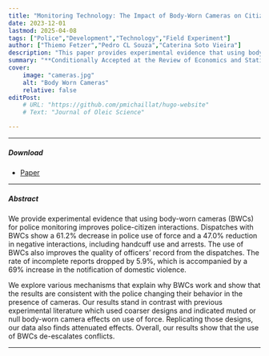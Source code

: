 ```yaml
---
title: "Monitoring Technology: The Impact of Body-Worn Cameras on Citizen-Police Interactions" 
date: 2023-12-01
lastmod: 2025-04-08
tags: ["Police","Development","Technology","Field Experiment"]
author: ["Thiemo Fetzer","Pedro CL Souza","Caterina Soto Vieira"]
description: "This paper provides experimental evidence that using body-worn cameras (BWCs) for police monitoring improves police-citizen interactions." 
summary: "**Conditionally Accepted at the Review of Economics and Statistics**. This paper provides experimental evidence that using body-worn cameras (BWCs) for police monitoring improves police-citizen interactions. We compare our results to the previous literatures by replicating their empirical strategy in our setting, finding attenuated effects." 
cover:
    image: "cameras.jpg"
    alt: "Body Worn Cameras"
    relative: false
editPost:
    # URL: "https://github.com/pmichaillat/hugo-website"
    # Text: "Journal of Oleic Science"

---
```


---

##### Download

+ [Paper](bwc.pdf)
<!-- + [Online appendix](appendix1.pdf)
+ [Code and data](https://github.com/pmichaillat/u-star) -->

<!-- ---

##### Media Coverage
 -->

---

##### Abstract

We provide experimental evidence that using body-worn cameras (BWCs) for police monitoring improves police-citizen interactions. Dispatches with BWCs show a 61.2% decrease in police use of force and a 47.0% reduction in negative interactions, including handcuff use and arrests. The use of BWCs also improves the quality of officers’ record from the dispatches. The rate of incomplete reports dropped by 5.9%, which is accompanied by a 69% increase in the notification of domestic violence. 

We explore various mechanisms that explain why BWCs work and show that the results are consistent with the police changing their behavior in the presence of cameras. Our results stand in contrast with previous experimental literature which used coarser designs and indicated muted or null body-worn camera effects on use of force. Replicating those designs, our data also finds attenuated effects. Overall, our results show that the use of BWCs de-escalates conflicts.

---

<!-- ##### Figure 6: Some Uses For Olive Oil

![](paper1.png) -->
<!-- 
--- -->

<!-- ##### Citation

Unterholzer, Detlev A., and  Moritz-Maria von Igelfeld. 2013. "Unusual Uses For Olive Oil." *Journal of Oleic Science* 34 (1): 449–489. http://www.alexandermccallsmith.com/book/unusual-uses-for-olive-oil.

```BibTeX
@article{UI13,
author = {Detlev A. Unterholzer and Moritz-Maria von Igelfeld},
year = {2013},
title ={Unusual Uses For Olive Oil},
journal = {Journal of Oleic Science},
volume = {34},
number = {1},
pages = {449--489},
url = {http://www.alexandermccallsmith.com/book/unusual-uses-for-olive-oil}}
``` -->
<!-- 
--- -->

<!-- ##### Related material

+ [Presentation slides](presentation1.pdf) -->
<!-- + [Summary of the paper](https://www.penguinrandomhouse.com/books/110403/unusual-uses-for-olive-oil-by-alexander-mccall-smith/) -->
